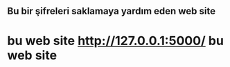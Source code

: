 ## Bu bir şifreleri saklamaya yardım eden web site
# bu web site http://127.0.0.1:5000/   bu web site










